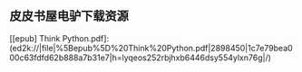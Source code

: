 ## 皮皮书屋电驴下载资源 

[Professional Visual Studio 2008 Extensibility.pdf]: (ed2k://|file|Professional%20Visual%20Studio%202008%20Extensibility.pdf|10596234|6726b97e8ff28d2ee6bc7a51602df99b|h=xsoof2t6woucrf32og3n7f25h3pvlngk|/)

[Oracle APEX Best Practices.pdf]: (ed2k://|file|Oracle%20APEX%20Best%20Practices.pdf|5726151|9d0382a4e37d2292dbb407518322f162|h=m4dysadxbztjflv652m3eix43652uuk5|/)

[Beginning PHP and MySQL_ From Novice to Professional, Third Edition.pdf]: (ed2k://|file|Beginning%20PHP%20and%20MySQL_%20From%20Novice%20to%20Professional%2C%20Third%20Edition.pdf|17857474|5a82981758ce6d79a3a6c9456d2b0c5d|h=5ecuc6qkhwlgvbxu2hoohoedc3v6umae|/)

[Pro Silverlight for the Enterprise.pdf]: (ed2k://|file|Pro%20Silverlight%20for%20the%20Enterprise.pdf|25403470|9da3bef34606aaf33be10c60454e7a63|h=t46tst3kcxomi634to4tc3feq6hmk2oq|/)

[Neuro Web Design_ What Makes Them Click.pdf]: (ed2k://|file|Neuro%20Web%20Design_%20What%20Makes%20Them%20Click.pdf|12029559|244f1deee062508cc78bf4bfe3875343|h=sggy7h2hkgd5eigni637e7f5z65m7nnr|/)

[Bootstrap Yourself with Linux-USB Stack_ Design, Develop, Debug, and Validate Embedded USB Systems.pdf]: (ed2k://|file|Bootstrap%20Yourself%20with%20Linux-USB%20Stack_%20Design%2C%20Develop%2C%20Debug%2C%20and%20Validate%20Embedded%20USB%20Systems.pdf|3686159|2f6b354d501acbf263556855f2664a90|h=gzvvdyxib7go2amzdtbsadiytvxsicds|/)

[《史蒂夫·乔布斯传》官方正式中文版电子书.pdf]: (ed2k://|file|%E3%80%8A%E5%8F%B2%E8%92%82%E5%A4%AB%C2%B7%E4%B9%94%E5%B8%83%E6%96%AF%E4%BC%A0%E3%80%8B%E5%AE%98%E6%96%B9%E6%AD%A3%E5%BC%8F%E4%B8%AD%E6%96%87%E7%89%88%E7%94%B5%E5%AD%90%E4%B9%A6.pdf|7672546|5e6d2f8be50e03a5b3ae2a1507bccc2e|h=xjahokwq24al5tqpln7vjll3uhk6ts5r|/)

[Systematic Software Testing.chm]: (ed2k://|file|Systematic%20Software%20Testing.chm|4488254|ac6f4b0a01e694314314539209eb1011|h=42cxc62xoz73fyyn7a5ig4f77k2rwfgq|/)

[人工神经网络与模拟进化计算.pdf]: (ed2k://|file|%E4%BA%BA%E5%B7%A5%E7%A5%9E%E7%BB%8F%E7%BD%91%E7%BB%9C%E4%B8%8E%E6%A8%A1%E6%8B%9F%E8%BF%9B%E5%8C%96%E8%AE%A1%E7%AE%97.pdf|9687068|c01fc98f68b28e1d2e14346026c43755|h=d5kudo2wsaythojgmckwulj7zket6el4|/)

[iPhone Design Award-Winning Projects.pdf]: (ed2k://|file|iPhone%20Design%20Award-Winning%20Projects.pdf|4403019|aa493c0da80441b9d192986b589ed855|h=mcjfdcngpanyuezrvh6j6sxhyuloquuq|/)

[Securing the Cloud.pdf]: (ed2k://|file|Securing%20the%20Cloud.pdf|3433177|5841c0ca6d4407ca8a10236788b76524|h=zcg6bfmkrur4jsu6ecuulvshsplsz42m|/)

[Bjarne Stroustrup 的FAQ.zip]: (ed2k://|file|Bjarne%20Stroustrup%20%E7%9A%84FAQ.zip|417506|f624932a4d2659cac3cf0eac6d49bac7|h=esnal3ume6nd2o3t5i5mjrkmnzabgb4t|/)

[Beginning JavaScript and CSS Development with jQuery.pdf]: (ed2k://|file|Beginning%20JavaScript%20and%20CSS%20Development%20with%20jQuery.pdf|10399011|adbf3990e21dc2bbfc6404865cc953ef|h=jiygecjfgaqlhyduinrzbsh4ecjlvrn3|/)

[ZPLII-Prog.pdf]: (ed2k://|file|ZPLII-Prog.pdf|5146608|e02109b91b15da7be5d29e3c9d66951b|h=dt3crixsmk3e4g5fiv2xq3wpslpdxlsq|/)

[Practical Database Programming With Visual C#.NET.pdf]: (ed2k://|file|Practical%20Database%20Programming%20With%20Visual%20C%23.NET.pdf|16608563|394f8afe17d2c8c97462ddc513182faf|h=7m32njqag5ylxzqzox2c4cyomlqzph5d|/)

[Java程序设计与问题解决_高级篇(第4版).pdf]: (ed2k://|file|Java%E7%A8%8B%E5%BA%8F%E8%AE%BE%E8%AE%A1%E4%B8%8E%E9%97%AE%E9%A2%98%E8%A7%A3%E5%86%B3_%E9%AB%98%E7%BA%A7%E7%AF%87%28%E7%AC%AC4%E7%89%88%29.pdf|29752668|606d5aa6714e1f19f03d33cc323ea203|h=vtdngyrccuvcdmpjs4bp4yilxaf345cp|/)

[Microelectronics Circuit Analysis and Design.pdf]: (ed2k://|file|Microelectronics%20Circuit%20Analysis%20and%20Design.pdf|50758038|bddd04f7e9aec5eb088c2e54ad7a0555|h=hmng6vtpqu6acy4affdtlhlf5s2qobdi|/)

[Compiler Design_ Virtual Machines.pdf]: (ed2k://|file|Compiler%20Design_%20Virtual%20Machines.pdf|2758628|0864ad0836cb9b03d706acb885185766|h=vhgcfic3foyeiwaxr2rgrsx7bikn3utj|/)

[Linux入门很简单.pdf]: (ed2k://|file|Linux%E5%85%A5%E9%97%A8%E5%BE%88%E7%AE%80%E5%8D%95.pdf|48345710|57272078567367ec3ca643d0ad4de3ee|h=a7oeu6balc3bq7y2o5w72kdrylkpsm7u|/)

[Spring Data.pdf]: (ed2k://|file|Spring%20Data.pdf|1458688|9023cda64b13703b0d654cfe2ac57fdd|h=5cq3ftnjl4fh5sfsik26aaiekmrgxcvm|/)

[Pthreads Primer – A Guide to Multithreaded Programming.pdf]: (ed2k://|file|Pthreads%20Primer%20%E2%80%93%20A%20Guide%20to%20Multithreaded%20Programming.pdf|974810|3cc4e0c041e58becb1538df69aa4f71e|h=dbwnliuql34foplcjtv2fvkaqzfgcmnb|/)

[Advanced Web Metrics with Google Analytics, 2nd Edition.pdf]: (ed2k://|file|Advanced%20Web%20Metrics%20with%20Google%20Analytics%2C%202nd%20Edition.pdf|9668623|2864c7f139b96ba8d2e0865aaed55e8c|h=6dbibk2cxlf75p2s5dki6vc4lcpzoz4z|/)

[ElasticSearch Server.pdf]: (ed2k://|file|ElasticSearch%20Server.pdf|2475710|5106d6581fe6199f168eea0984b2fc27|h=ccv5kfvqmyyvpdtd6piki3zti2l4jcy7|/)

[计算机程序设计艺术第二卷.pdf]: (ed2k://|file|%E8%AE%A1%E7%AE%97%E6%9C%BA%E7%A8%8B%E5%BA%8F%E8%AE%BE%E8%AE%A1%E8%89%BA%E6%9C%AF%E7%AC%AC%E4%BA%8C%E5%8D%B7.pdf|46057873|c727ac019b486653d5bb23fd020cce99|h=5j2mvtmrp33j2u3n3otsksrnlqkjaysz|/)

[李敖大全集18：为自由招魂.pdf]: (ed2k://|file|%E6%9D%8E%E6%95%96%E5%A4%A7%E5%85%A8%E9%9B%8618%EF%BC%9A%E4%B8%BA%E8%87%AA%E7%94%B1%E6%8B%9B%E9%AD%82.pdf|16243983|cde650ab6ee241dca9d364f51ce207ad|h=v2plkeyjbjlze7zcrlxebfj6e2xko4ch|/)

[3G Evolution, HSPA and LTE for Mobile Broadband.pdf]: (ed2k://|file|3G%20Evolution%2C%20HSPA%20and%20LTE%20for%20Mobile%20Broadband.pdf|6043413|4259c41111f8f766c2306861623569af|h=t232omq77orxsyyrgbjf3ypmkmuma2px|/)

[High Dynamic Range Imaging, Second Edition_ Acquisition, Display, and Image-Based Lighting.pdf]: (ed2k://|file|High%20Dynamic%20Range%20Imaging%2C%20Second%20Edition_%20Acquisition%2C%20Display%2C%20and%20Image-Based%20Lighting.pdf|15431061|80a44fa18acbd30ae4aec461745cfa10|h=474bb4n7ohsyv5ckvhl37x4dk7ppvudb|/)

[Microsoft Exchange 2010 PowerShell Cookbook.pdf]: (ed2k://|file|Microsoft%20Exchange%202010%20PowerShell%20Cookbook.pdf|8064384|420bb92b8b693bbf1d5aa0369c238d39|h=yilnltbrjremiusgqw4eliwa73i7filv|/)

[HTML & XHTML_ The Complete Reference, Fourth Edition.chm]: (ed2k://|file|HTML%20%26%20XHTML_%20The%20Complete%20Reference%2C%20Fourth%20Edition.chm|19631317|8d8df35dc15df4cda8c81c167d0c289a|h=3wz2a5qw3wn7sn67chdp3lwfphzvhhsu|/)

[C和指针.pdf]: (ed2k://|file|C%E5%92%8C%E6%8C%87%E9%92%88.pdf|11599067|13f113d06e876b5d9ec038bbc73c49d7|h=qzkjgalfqqved5ji63ew7qvvkv4isgrb|/)

[[epub] Think Python.pdf]: (ed2k://|file|%5Bepub%5D%20Think%20Python.pdf|2898450|1c7e79bea000c63fdfd62b888a7b31e7|h=lyqeos252rbjhxb6446dsy554ylxn76g|/)

[Bike, Scooter, and Chopper Projects for the Evil Genius.pdf]: (ed2k://|file|Bike%2C%20Scooter%2C%20and%20Chopper%20Projects%20for%20the%20Evil%20Genius.pdf|27176750|25241df1538b5a3970be29848e23803e|h=4gypywdukyjplj72mmfpqkhybltu3ts6|/)

[零成本实现Web自动化测试-基于Selenium和Bromine.pdf]: (ed2k://|file|%E9%9B%B6%E6%88%90%E6%9C%AC%E5%AE%9E%E7%8E%B0Web%E8%87%AA%E5%8A%A8%E5%8C%96%E6%B5%8B%E8%AF%95-%E5%9F%BA%E4%BA%8ESelenium%E5%92%8CBromine.pdf|33865598|7f4975396a631ff552758239ed4ffb44|h=7g5x2vj6g5wnyr37kracaar4yiu5oj4e|/)

[Skype for Dummies.pdf]: (ed2k://|file|Skype%20for%20Dummies.pdf|10230008|7f106572f1adb8ed236f86e3ddd34d0d|h=u6vr4rv3j25twjwlulr642og72zq7k2n|/)

[Head First Java, 2nd Edition.pdf]: (ed2k://|file|Head%20First%20Java%2C%202nd%20Edition.pdf|35615105|aec2ab8bd4fe802925da59040ef8ae36|h=m43cofijnjvxejhhpenjo6qxwfy4226e|/)

[Apress.Pro.JavaScript.Design.Patterns.pdf]: (ed2k://|file|Apress.Pro.JavaScript.Design.Patterns.pdf|2536729|1bd432821d0fcfa790e1e10fda23b99c|h=mim3vny7mo3ehp4l7d3jlphsenn74nld|/)

[Microsoft SQL Server 2008 Administration with Windows PowerShell.pdf]: (ed2k://|file|Microsoft%20SQL%20Server%202008%20Administration%20with%20Windows%20PowerShell.pdf|9122178|3ff28b5e2f1fd22c1fb45ecf7a873aef|h=kof2bccvounhj4bse77mb4bmkvcbp56r|/)

[QTP自动化测试实践.pdf]: (ed2k://|file|QTP%E8%87%AA%E5%8A%A8%E5%8C%96%E6%B5%8B%E8%AF%95%E5%AE%9E%E8%B7%B5.pdf|42625761|4a9103e8eed471247ef557c8d5ebfe75|h=7o7qo7dx3vvplirld3n5sr3n7uzbwkiv|/)

[Collective Intelligence in Action.pdf]: (ed2k://|file|Collective%20Intelligence%20in%20Action.pdf|11942008|59db07f57f7c5e241d076b938cd18569|h=pxpywhz2knjhapwo7cqlj3guc6xj5qvn|/)

[Virtual Reality – Human Computer Interaction.pdf]: (ed2k://|file|Virtual%20Reality%20%E2%80%93%20Human%20Computer%20Interaction.pdf|33723621|74cfa943f107bd25c7b8ede25ebec055|h=rqxzkenwks4ip36btsqjvvqgay447nva|/)

[Software Development and Professional Practice.pdf]: (ed2k://|file|Software%20Development%20and%20Professional%20Practice.pdf|6289389|ecfa8fe5beb5dbc150aae61d281158d8|h=hrkgas5doi3eunmc7nxnkdelbqomgbco|/)

[Hacking Exposed Web 2.0.pdf]: (ed2k://|file|Hacking%20Exposed%20Web%202.0.pdf|6593274|a2917057ff28f4552b1c79bb295af43c|h=4mqxpxsj323pnolvu2cdgk654ahojv65|/)

[Introducing Regular Expressions.pdf]: (ed2k://|file|Introducing%20Regular%20Expressions.pdf|12313371|6b24f8cf327d6569849d6b05aa8649ac|h=653chdpytwuxwqyjhvrfes35le5tqha7|/)

[Cisco Unity Deployment and Solutions Guide.chm]: (ed2k://|file|Cisco%20Unity%20Deployment%20and%20Solutions%20Guide.chm|15718461|bf5c82ba63aac9cc8843cb2ba2a3e034|h=fbdhqc2ulzinwbvdrhdbofv53x55ubfb|/)

[Stunning CSS3_ A project-based guide to the latest in CSS.pdf]: (ed2k://|file|Stunning%20CSS3_%20A%20project-based%20guide%20to%20the%20latest%20in%20CSS.pdf|12311832|b752b507dfa53904efe2a604c00fea6c|h=k6er6pzspbctqqti7gop3swy7o2cr7d6|/)

[UML for Database Design.chm]: (ed2k://|file|UML%20for%20Database%20Design.chm|5056910|704cd6c66ef2de94400e3952674aa26d|h=sluqyluoovajs3vm55d2vynoxotqjweo|/)

[Foundations of WPF.pdf]: (ed2k://|file|Foundations%20of%20WPF.pdf|7005526|9b4c57e489dd91b818827cc4ec035072|h=v5imbynpanbwq2jlthvn7ccuromnhgof|/)

[SystemTap Tapset Reference Manual.pdf]: (ed2k://|file|SystemTap%20Tapset%20Reference%20Manual.pdf|1313523|cbee3819d0a05e4ca1bc03c3fb7a08b6|h=t5rywqbzdbmewvongfpewwniohbp75sd|/)

[Inside the Java Virtual Machine.pdf]: (ed2k://|file|Inside%20the%20Java%20Virtual%20Machine.pdf|2602570|d58d527d393106d169cd7a704f9a9cc6|h=6itcklzrp7uxpibj7zt4y6j5oqixwe2v|/)

[CSS3_ Visual QuickStart Guide, 5th Edition.pdf]: (ed2k://|file|CSS3_%20Visual%20QuickStart%20Guide%2C%205th%20Edition.pdf|37976668|88e0f592dbfc4d14b0e091b9c675b321|h=eubaqj5qwkfnmfe465aimrps4vlrcu4s|/)

[Pattern-Oriented Software Architecture For Dummies.pdf]: (ed2k://|file|Pattern-Oriented%20Software%20Architecture%20For%20Dummies.pdf|29406377|3573d69d765354fa549fc2d4fa03cb6a|h=nuwo533kpzxwo56l5sjnm4i6me2dgrnw|/)

[Inside Java Virtual Machine.chm]: (ed2k://|file|Inside%20Java%20Virtual%20Machine.chm|1645633|2860df86bf83f487c0b9f853d23111f6|h=ixjfalbgngae45sbody2vxgwglpxs2vz|/)

[旅游数码摄影完全攻略.pdf]: (ed2k://|file|%E6%97%85%E6%B8%B8%E6%95%B0%E7%A0%81%E6%91%84%E5%BD%B1%E5%AE%8C%E5%85%A8%E6%94%BB%E7%95%A5.pdf|44008969|eaad09ef914f749f98a333c5da49bb23|h=77spmi3nh4siivvwcd56uwwnmk5zwpea|/)

[Learning jQuery 1.3.pdf]: (ed2k://|file|Learning%20jQuery%201.3.pdf|8095120|2b5de3d5d381c50164bfbbd540065d57|h=ydrsdlu35efitg5vilxuuc6sqxjzg6ee|/)

[Foundations of Popfly_ Rapid Mashup Development.pdf]: (ed2k://|file|Foundations%20of%20Popfly_%20Rapid%20Mashup%20Development.pdf|14106534|ea6d33e579c3965b171da0e0b88f9b9b|h=kcmwbhlgyek6vni5cbt435ifha76xjbk|/)

[C# 4.0图解教程.pdf]: (ed2k://|file|C%23%204.0%E5%9B%BE%E8%A7%A3%E6%95%99%E7%A8%8B.pdf|49145495|bfe506fee14cea0e143ff724d6ca1715|h=vxempec5ytfygw5ilh4o6l4dmjkn72pf|/)

[Learning UML 2.0.chm]: (ed2k://|file|Learning%20UML%202.0.chm|4212160|60c09ca3f4a3e5fde9a6f4d148c782f9|h=xbuwp36ov4zqu4digltwymwpipdaziyh|/)

[VMware ESX Server in the Enterprise.pdf]: (ed2k://|file|VMware%20ESX%20Server%20in%20the%20Enterprise.pdf|15688820|beb8c05262bcde8f1861d96404e7fd17|h=alhidhe2exbwl37gsc3lz2iqr7hqukqq|/)

[VMware VI and vSphere SDK_ Managing the VMware Infrastructure and vSphere.pdf]: (ed2k://|file|VMware%20VI%20and%20vSphere%20SDK_%20Managing%20the%20VMware%20Infrastructure%20and%20vSphere.pdf|3754136|c58c986f5b2ca3e71f09fb2493b88859|h=uk6nbscyrtgifizw6k7ewghqyb6h7tjt|/)

[Code Generation in Action.pdf]: (ed2k://|file|Code%20Generation%20in%20Action.pdf|15059956|0f4de2182a21af0786b3308e486ca224|h=4owbreespknmq5nnzjvwc37phfzha4k6|/)

[Balanced Scorecards & Operational Dashboards with Microsoft Excel.pdf]: (ed2k://|file|Balanced%20Scorecards%20%26%20Operational%20Dashboards%20with%20Microsoft%20Excel.pdf|27471351|bfc7b889ce4a0e3393b17d4e3141fa2e|h=mknhxldpxy3kyapstg67hchwvwu4lag5|/)

[CoffeeScript_ Accelerated JavaScript Development.pdf]: (ed2k://|file|CoffeeScript_%20Accelerated%20JavaScript%20Development.pdf|2666462|33c62564de4dce4a15a505b13512804c|h=bda4ouaergbshekt6y7v7vrzflhoh4bx|/)

[UML和模式应用.pdf]: (ed2k://|file|UML%E5%92%8C%E6%A8%A1%E5%BC%8F%E5%BA%94%E7%94%A8.pdf|34008266|f11d62f3de355dc605442710840b78a2|h=5khmwrzdpv77mjyxtbyibndrg6ht2jiv|/)

[ExtGWT Rich Internet Application Cookbook.pdf]: (ed2k://|file|ExtGWT%20Rich%20Internet%20Application%20Cookbook.pdf|2641043|a271ebcfd57d4b5b49ab4ba51113480f|h=alga6dhav3r7s5aqanrkgd5ifueiikom|/)

[Cloud Computing and SOA Convergence in Your Enterprise_ A Step-by-Step Guide.pdf]: (ed2k://|file|Cloud%20Computing%20and%20SOA%20Convergence%20in%20Your%20Enterprise_%20A%20Step-by-Step%20Guide.pdf|2083187|8d597359caf09eceaf372410c86a47af|h=ev2uwkpntnq6fr23sorfb4vlzhp3kgtr|/)

[Oracle Database 11g _ New Features for DBAs and Developers.pdf]: (ed2k://|file|Oracle%20Database%2011g%20_%20New%20Features%20for%20DBAs%20and%20Developers.pdf|6609716|23de4f115af9d4c2d7b9ef5ab3dc5d0e|h=goihfhjh47q4n6tylkajospqbicpkrhg|/)

[IPv6详解.pdf]: (ed2k://|file|IPv6%E8%AF%A6%E8%A7%A3.pdf|49396898|e3172896473eb84a2c625a684933e18f|h=uk6q645dw64rhzs4cgruggxtnv56nbpj|/)

[Database Technologies_ Concepts, Methodologies, Tools, and Applications.pdf]: (ed2k://|file|Database%20Technologies_%20Concepts%2C%20Methodologies%2C%20Tools%2C%20and%20Applications.pdf|33518832|150b62d8be06c0c2b18ca92547e051be|h=l2zc27n3jg3rh6f52gkv2oidid6fublw|/)

[Mathematics and Physics for Programmers.pdf]: (ed2k://|file|Mathematics%20and%20Physics%20for%20Programmers.pdf|7152361|285caae0226a9b9349c490fbe207854b|h=jllttg3ufasqbfsxigldn4xca23vzhoa|/)

[satellite communications systems.pdf]: (ed2k://|file|satellite%20communications%20systems.pdf|14930765|f02a8f22f66822466c968a22a179e5fb|h=bva5yf4ozegl7l3udqkw4gwhjocjkxgf|/)

[CSS3 Pushing the Limits.pdf]: (ed2k://|file|CSS3%20Pushing%20the%20Limits.pdf|40716191|eead4ee1e08c2fed463a33956dcda566|h=3mamzdcivzasy3erjukomaeayguodjaq|/)

[C_ A Reference Manual (5th Edition).pdf]: (ed2k://|file|C_%20A%20Reference%20Manual%20%285th%20Edition%29.pdf|3473340|a92ce0ea669441faab404ffa2de36104|h=gubiyoxa7ic664onb5gee2ayoh5rqzcw|/)

[Beginning PHP and MySQL 5_ From Novice to Professional, Second Edition.pdf]: (ed2k://|file|Beginning%20PHP%20and%20MySQL%205_%20From%20Novice%20to%20Professional%2C%20Second%20Edition.pdf|18449682|ac662bbf0e56ba816608edded95a9a0e|h=jjuf7vkthny4i35teaphars64a6d7rmk|/)

[Pro (IBM) WebSphere Application Server 7 Internals.pdf]: (ed2k://|file|Pro%20%28IBM%29%20WebSphere%20Application%20Server%207%20Internals.pdf|8943907|a3eb5b20c680bd407d25ae3988569c53|h=kll4bzl2re2qokao7glx66j7deppny5g|/)

[Writing GNU Emacs Extensions.pdf]: (ed2k://|file|Writing%20GNU%20Emacs%20Extensions.pdf|713239|32934ce829ac82cd734adf187e26da14|h=wblw3nvwvzlwnigsjmxkt7snk7welbsa|/)

[Measuring Data Quality for Ongoing Improvement.pdf]: (ed2k://|file|Measuring%20Data%20Quality%20for%20Ongoing%20Improvement.pdf|6500673|05bc89c8c6732874f3cfea9052c61cff|h=5olssd6xduvrvpla5e2ajlhfegsqbs6m|/)

[The Game Animator’s Guide to Maya.pdf]: (ed2k://|file|The%20Game%20Animator%E2%80%99s%20Guide%20to%20Maya.pdf|7951963|e90a26866fdde58138897a85cc735f8d|h=jetjfaqspcf4evudrte7wpcvurmow7yo|/)

[Linux服务器配置与管理.pdf]: (ed2k://|file|Linux%E6%9C%8D%E5%8A%A1%E5%99%A8%E9%85%8D%E7%BD%AE%E4%B8%8E%E7%AE%A1%E7%90%86.pdf|15584891|8bebe300ddac961f6b9950e9f195f4ab|h=lstq3qyfn4pbrn5o6dpa6w5mxij3wxn3|/)

[数据结构（C语言版）.pdf]: (ed2k://|file|%E6%95%B0%E6%8D%AE%E7%BB%93%E6%9E%84%EF%BC%88C%E8%AF%AD%E8%A8%80%E7%89%88%EF%BC%89.pdf|7929077|da6c2b2733ed0acb4127fcbb83166454|h=hv7e6mz5h3gswk2b7yuixul775znjv7b|/)

[Solaris 10系统管理(ZIP卷3).pdf]: (ed2k://|file|Solaris%2010%E7%B3%BB%E7%BB%9F%E7%AE%A1%E7%90%86%28ZIP%E5%8D%B73%29.pdf|42991616|29b56130f81669d134c3bd0a6a069638|h=dzxjazcskc2hpfjxnqzzhb44ubbnv5uu|/)

